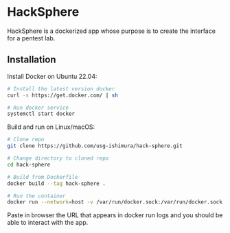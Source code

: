# HackSphere
HackSphere is a dockerized app whose purpose is to create the interface for a pentest lab.

## Installation
Install Docker on Ubuntu 22.04:

```bash
# Install the latest version docker
curl -s https://get.docker.com/ | sh

# Run docker service
systemctl start docker
```
Build and run on Linux/macOS:
```bash
# Clone repo
git clone https://github.com/usg-ishimura/hack-sphere.git

# Change directory to cloned repo
cd hack-sphere

# Build from Dockerfile
docker build --tag hack-sphere .

# Run the container
docker run --network=host -v /var/run/docker.sock:/var/run/docker.sock -p 5000:5000 hack-sphere
```

Paste in browser the URL that appears in docker run logs and you should be able to interact with the app.

